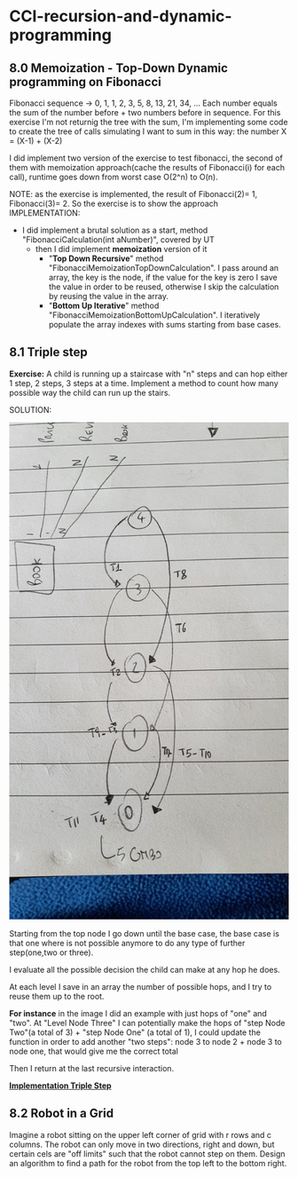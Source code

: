 # CCI-recursion-and-dynamic-programming

## 8.0 Memoization - Top-Down Dynamic programming on Fibonacci

Fibonacci sequence -> 0, 1, 1, 2, 3, 5, 8, 13, 21, 34, ... Each number equals the sum of the number before + two numbers before in sequence.
For this exercise I'm not returnig the tree with the sum, I'm implementing some code to create the tree of calls simulating I want to sum in this way: the number X = (X-1) + (X-2)

I did implement two version of the exercise to test fibonacci, the second of them with memoization approach(cache the results of Fibonacci(i) for each call), runtime goes down from worst case O(2^n) to O(n).

NOTE: as the exercise is implemented, the result of Fibonacci(2)= 1, Fibonacci(3)= 2. So the exercise is to show the approach 
IMPLEMENTATION:
- I did implement a brutal solution as a start, method "FibonacciCalculation(int aNumber)", covered by UT
  - then I did implement **memoization** version of it
    - "**Top Down Recursive**" method "FibonacciMemoizationTopDownCalculation". I pass around an array, the key is the node, if the value for the key is zero I save the value in order to be reused, otherwise I skip the calculation by reusing the value in the array.
    - "**Bottom Up Iterative**" method "FibonacciMemoizationBottomUpCalculation". I iteratively populate the array indexes with sums starting from base cases. 

## 8.1 Triple step
**Exercise:** A child is running up a staircase with "n" steps and can hop either 1 step, 2 steps, 3 steps at a time. Implement a method to count how many possible way the child can run up the stairs.

SOLUTION:

![Image description](https://github.com/lucafilippodangelo/CCI-recursion-and-dynamic-programming/blob/master/RecursionAndDynamicProgramming/RecursionAndDynamicProgramming/Images/TripleStep_exampleWithTwoHopsAndDepthFour.jpg)

Starting from the top node I go down until the base case, the base case is that one where is not possible anymore to do any type of further step(one,two or three). 

I evaluate all the possible decision the child can make at any hop he does.

At each level I save in an array the number of possible hops, and I try to reuse them up to the root. 

**For instance** in the image I did an example with just hops of "one" and "two". At "Level Node Three" I can potentially make the hops of "step Node Two"(a total of 3) + "step Node One" (a total of 1), I could update the function in order to add another "two steps": node 3 to node 2 + node 3 to node one, that would give me the correct total

Then I return at the last recursive interaction.


[**Implementation Triple Step**](https://github.com/lucafilippodangelo/CCI-recursion-and-dynamic-programming/blob/master/RecursionAndDynamicProgramming/RecursionAndDynamicProgramming/8.1_TripleStep.cs)

## 8.2 Robot in a Grid
Imagine a robot sitting on the upper left corner of grid with r rows and c columns. The robot can only move in two directions, right and down, but certain cels are "off limits" such that the robot cannot step on them. Design an algorithm to find a path for the robot from the top left to the bottom right.
